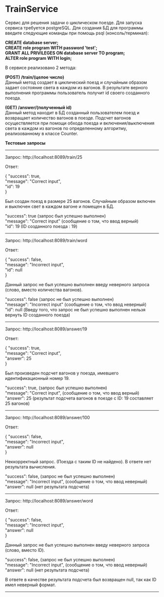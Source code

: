 # TrainService

Сервис для решения задачи о циклическом поезде. Для запуска сервиса требуется postgreSQL.
Для создания БД для программы введите следующие команды при помощь psql (консоль/терминал):

**CREATE database server;**<br />
**CREATE role program WITH password 'test';** <br />
**GRANT ALL PRIVILEGES ON database server TO program;** <br />
**ALTER role program WITH login;**<br />

В сервисе реализовано 2 метода: 

**(POST)  /train/(целое число)** <br />
Данный метод создает в циклический поезд и случайным образом задает состояние света в каждом из вагонов. В результате верного выполнения программы пользователь получит id своего созданного поезда.

**(GET)  /answer/(полученный id)** <br /> 
Данный метод находит в БД созданный пользователем поезд и возвращает количество вагонов в поезде. Подсчет вагонов осуществляется при помощи обхода поезда и включения/выключения света в каждом из вагонов по определенному алгоритму, реализованному в классе Counter.

**Тестовые запросы** <br />

________________________________________________________________________________________________________________________

Запрос: http://localhost:8089/train/25

Ответ: 

{
    "success": true,<br />
    "message": "Correct input",<br />
    "id": 19<br />
}

Был создан поезд в размере 25 вагонов. Случайным образом включен и выключен свет в каждом вагоне и помещен в БД. 

"success": true                     (запрос был успешно выполнен)<br />
"message": "Correct input"          (сообщение о том, что ввод верный)<br />
"id": 19                            (ID созданного поезда : 19)<br />

________________________________________________________________________________________________________________________
Запрос: http://localhost:8089/train/word

Ответ: 

{
    "success": false,<br />
    "message": "Incorrect input",<br />
    "id": null<br />
}

Данный запрос не был успешно выполнен введу неверного запроса (слово, вместо количества вагонов).

"success": false                     (запрос не был успешно выполнен)<br />
"message": "Incorrect input"         (сообщение о том, что ввод неверный)<br />
"id": null                           (Введу того, что запрос не был успешно выполнен нельзя вернуть ID созданного поезда)<br />

________________________________________________________________________________________________________________________
Запрос:  http://localhost:8089/answer/19

Ответ: 

{
    "success": true,<br />
    "message": "Correct input",<br />
    "answer": 25<br />
}

Был произведен подсчет вагонов у поезда, имевшего идентификационный номер 19.

"success": true,                    (запрос был успешно выполнен)<br />
"message": "Correct input",         (сообщение о том, что ввод верный)<br />
"answer": 25                        (результат подсчета вагонов в поезде с ID: 19 составляет 25 вагонов)<br />

________________________________________________________________________________________________________________________
Запрос:  http://localhost:8089/answer/100

Ответ: 

{
    "success": false,<br />
    "message": "Incorrect input",<br />
    "answer": null<br />
}

Неккорректный запрос. (Поезда с таким ID не найдено). В ответе нет результата вычисления.

"success": false,                   (запрос не был успешно выполнен)<br />
"message": "Incorrect input",       (сообщение о том, что ввод неверный)<br />
"answer": null                      (нет результата подсчета)<br />
________________________________________________________________________________________________________________________
Запрос: http://localhost:8089/answer/word

Ответ: 

{
    "success": false,<br />
    "message": "Incorrect input",<br />
    "answer": null<br />
}

Данный запрос не был успешно выполнен введу неверного запроса (слово, вместо ID).

"success": false,                   (запрос не был успешно выполнен)<br />
"message": "Incorrect input",       (сообщение о том, что ввод неверный)<br />
"answer": null                      (нет результата подсчета)<br />

В ответе в качестве результата подсчета был возвращен null, так как ID имел неверный формат.

________________________________________________________________________________________________________________________
